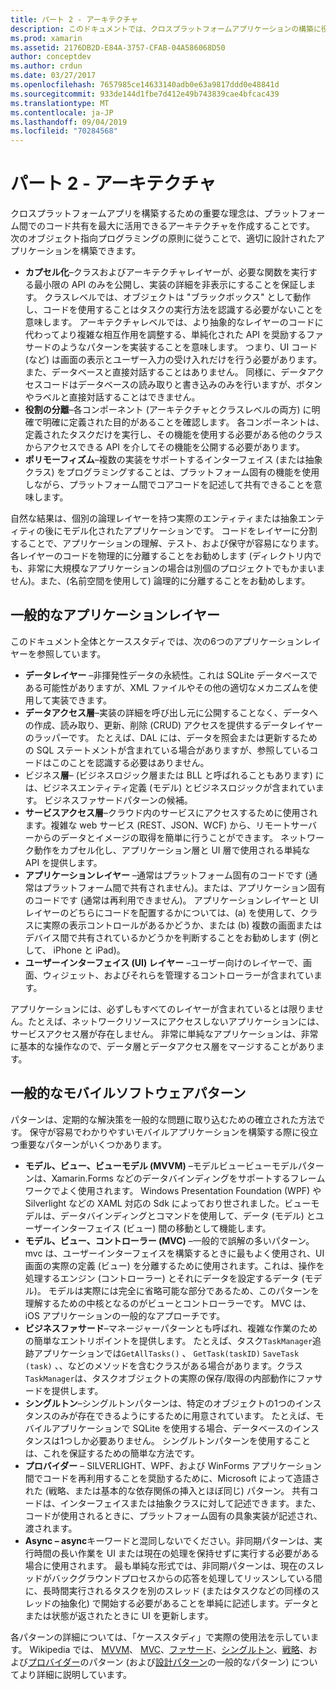 ```yaml
---
title: パート 2 - アーキテクチャ
description: このドキュメントでは、クロスプラットフォームアプリケーションの構築に役立つアーキテクチャパターンについて説明します。 一般的なアプリケーションレイヤー (データレイヤー、データアクセスレイヤーなど) と一般的なモバイルソフトウェアパターン (MVVM、MVC など) について説明します。
ms.prod: xamarin
ms.assetid: 2176DB2D-E84A-3757-CFAB-04A586068D50
author: conceptdev
ms.author: crdun
ms.date: 03/27/2017
ms.openlocfilehash: 7657985ce14633140adb0e63a9817ddd0e48841d
ms.sourcegitcommit: 933de144d1fbe7d412e49b743839cae4bfcac439
ms.translationtype: MT
ms.contentlocale: ja-JP
ms.lasthandoff: 09/04/2019
ms.locfileid: "70284568"
---
```

# <a name="part-2---architecture"></a>パート 2 - アーキテクチャ

クロスプラットフォームアプリを構築するための重要な理念は、プラットフォーム間でのコード共有を最大に活用できるアーキテクチャを作成することです。 次のオブジェクト指向プログラミングの原則に従うことで、適切に設計されたアプリケーションを構築できます。

- **カプセル化**–クラスおよびアーキテクチャレイヤーが、必要な関数を実行する最小限の API のみを公開し、実装の詳細を非表示にすることを保証します。 クラスレベルでは、オブジェクトは "ブラックボックス" として動作し、コードを使用することはタスクの実行方法を認識する必要がないことを意味します。 アーキテクチャレベルでは、より抽象的なレイヤーのコードに代わってより複雑な相互作用を調整する、単純化された API を奨励するファサードのようなパターンを実装することを意味します。 つまり、UI コード (など) は画面の表示とユーザー入力の受け入れだけを行う必要があります。また、データベースと直接対話することはありません。 同様に、データアクセスコードはデータベースの読み取りと書き込みのみを行いますが、ボタンやラベルと直接対話することはできません。
- **役割の分離**–各コンポーネント (アーキテクチャとクラスレベルの両方) に明確で明確に定義された目的があることを確認します。 各コンポーネントは、定義されたタスクだけを実行し、その機能を使用する必要がある他のクラスからアクセスできる API を介してその機能を公開する必要があります。
- **ポリモーフィズム**–複数の実装をサポートするインターフェイス (または抽象クラス) をプログラミングすることは、プラットフォーム固有の機能を使用しながら、プラットフォーム間でコアコードを記述して共有できることを意味します。


自然な結果は、個別の論理レイヤーを持つ実際のエンティティまたは抽象エンティティの後にモデル化されたアプリケーションです。 コードをレイヤーに分割することで、アプリケーションの理解、テスト、および保守が容易になります。 各レイヤーのコードを物理的に分離することをお勧めします (ディレクトリ内でも、非常に大規模なアプリケーションの場合は別個のプロジェクトでもかまいません)。また、(名前空間を使用して) 論理的に分離することをお勧めします。

 <a name="Typical_Application_Layers" />


## <a name="typical-application-layers"></a>一般的なアプリケーションレイヤー

このドキュメント全体とケーススタディでは、次の6つのアプリケーションレイヤーを参照しています。

- **データレイヤー** –非揮発性データの永続性。これは SQLite データベースである可能性がありますが、XML ファイルやその他の適切なメカニズムを使用して実装できます。
- **データアクセス層**–実装の詳細を呼び出し元に公開することなく、データへの作成、読み取り、更新、削除 (CRUD) アクセスを提供するデータレイヤーのラッパーです。 たとえば、DAL には、データを照会または更新するための SQL ステートメントが含まれている場合がありますが、参照しているコードはこのことを認識する必要はありません。
- ビジネス**層**– (ビジネスロジック層または BLL と呼ばれることもあります) には、ビジネスエンティティ定義 (モデル) とビジネスロジックが含まれています。 ビジネスファサードパターンの候補。
- **サービスアクセス層**–クラウド内のサービスにアクセスするために使用されます。複雑な web サービス (REST、JSON、WCF) から、リモートサーバーからのデータとイメージの取得を簡単に行うことができます。 ネットワーク動作をカプセル化し、アプリケーション層と UI 層で使用される単純な API を提供します。
- **アプリケーションレイヤー** –通常はプラットフォーム固有のコードです (通常はプラットフォーム間で共有されません)。または、アプリケーション固有のコードです (通常は再利用できません)。 アプリケーションレイヤーと UI レイヤーのどちらにコードを配置するかについては、(a) を使用して、クラスに実際の表示コントロールがあるかどうか、または (b) 複数の画面またはデバイス間で共有されているかどうかを判断することをお勧めします (例として、 iPhone と iPad)。
- **ユーザーインターフェイス (UI) レイヤー** –ユーザー向けのレイヤーで、画面、ウィジェット、およびそれらを管理するコントローラーが含まれています。


アプリケーションには、必ずしもすべてのレイヤーが含まれているとは限りません。たとえば、ネットワークリソースにアクセスしないアプリケーションには、サービスアクセス層が存在しません。 非常に単純なアプリケーションは、非常に基本的な操作なので、データ層とデータアクセス層をマージすることがあります。

 <a name="Common_Mobile_Software_Patterns" />


## <a name="common-mobile-software-patterns"></a>一般的なモバイルソフトウェアパターン

パターンは、定期的な解決策を一般的な問題に取り込むための確立された方法です。 保守が容易でわかりやすいモバイルアプリケーションを構築する際に役立つ重要なパターンがいくつかあります。

- **モデル、ビュー、ビューモデル (MVVM)** –モデルビュービューモデルパターンは、Xamarin.Forms などのデータバインディングをサポートするフレームワークでよく使用されます。 Windows Presentation Foundation (WPF) や Silverlight などの XAML 対応の Sdk によっており世されました。ビューモデルは、データバインディングとコマンドを使用して、データ (モデル) とユーザーインターフェイス (ビュー) 間の移動として機能します。
- **モデル、ビュー、コントローラー (MVC)** –一般的で誤解の多いパターン。 mvc は、ユーザーインターフェイスを構築するときに最もよく使用され、UI 画面の実際の定義 (ビュー) を分離するために使用されます。これは、操作を処理するエンジン (コントローラー) とそれにデータを設定するデータ (モデル)。 モデルは実際には完全に省略可能な部分であるため、このパターンを理解するための中核となるのがビューとコントローラーです。 MVC は、iOS アプリケーションの一般的なアプローチです。
- **ビジネスファサード**–マネージャーパターンとも呼ばれ、複雑な作業のための簡単なエントリポイントを提供します。 たとえば、タスク`TaskManager`追跡アプリケーションでは`GetAllTasks()` 、 `GetTask(taskID)` `SaveTask (task)` 、、などのメソッドを含むクラスがある場合があります。クラス`TaskManager`は、タスクオブジェクトの実際の保存/取得の内部動作にファサードを提供します。
- **シングルトン**–シングルトンパターンは、特定のオブジェクトの1つのインスタンスのみが存在できるようにするために用意されています。 たとえば、モバイルアプリケーションで SQLite を使用する場合、データベースのインスタンスは1つしか必要ありません。 シングルトンパターンを使用することは、これを保証するための簡単な方法です。
- **プロバイダー** – SILVERLIGHT、WPF、および WinForms アプリケーション間でコードを再利用することを奨励するために、Microsoft によって造語された (戦略、または基本的な依存関係の挿入とほぼ同じ) パターン。 共有コードは、インターフェイスまたは抽象クラスに対して記述できます。また、コードが使用されるときに、プラットフォーム固有の具象実装が記述され、渡されます。
- **Async – async**キーワードと混同しないでください。非同期パターンは、実行時間の長い作業を UI または現在の処理を保持せずに実行する必要がある場合に使用されます。 最も単純な形式では、非同期パターンは、現在のスレッドがバックグラウンドプロセスからの応答を処理してリッスンしている間に、長時間実行されるタスクを別のスレッド (またはタスクなどの同様のスレッドの抽象化) で開始する必要があることを単純に記述します。データとまたは状態が返されたときに UI を更新します。


各パターンの詳細については、「ケーススタディ」で実際の使用法を示しています。 Wikipedia では、 [MVVM](https://en.wikipedia.org/wiki/Model–view–viewmodel)、 [MVC](https://en.wikipedia.org/wiki/Model–view–controller)、[ファサード](https://en.wikipedia.org/wiki/Facade_pattern)、[シングルトン](https://en.wikipedia.org/wiki/Singleton_pattern)、[戦略](https://en.wikipedia.org/wiki/Strategy_pattern)、および[プロバイダー](https://en.wikipedia.org/wiki/Provider_model)のパターン (および[設計パターン](https://en.wikipedia.org/wiki/Design_Patterns)の一般的なパターン) についてより詳細に説明しています。
